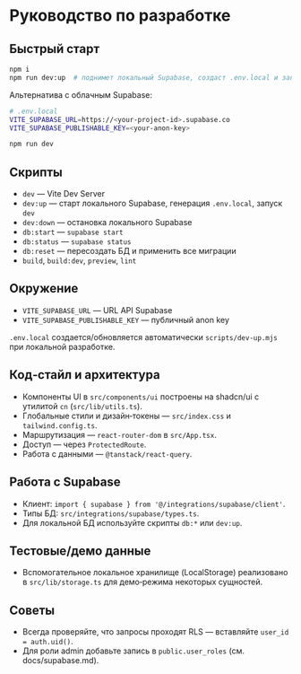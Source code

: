 # Руководство по разработке

## Быстрый старт
```bash
npm i
npm run dev:up  # поднимет локальный Supabase, создаст .env.local и запустит Vite
```
Альтернатива с облачным Supabase:
```bash
# .env.local
VITE_SUPABASE_URL=https://<your-project-id>.supabase.co
VITE_SUPABASE_PUBLISHABLE_KEY=<your-anon-key>

npm run dev
```

## Скрипты
- `dev` — Vite Dev Server
- `dev:up` — старт локального Supabase, генерация `.env.local`, запуск `dev`
- `dev:down` — остановка локального Supabase
- `db:start` — `supabase start`
- `db:status` — `supabase status`
- `db:reset` — пересоздать БД и применить все миграции
- `build`, `build:dev`, `preview`, `lint`

## Окружение
- `VITE_SUPABASE_URL` — URL API Supabase
- `VITE_SUPABASE_PUBLISHABLE_KEY` — публичный anon key

`.env.local` создается/обновляется автоматически `scripts/dev-up.mjs` при локальной разработке.

## Код‑стайл и архитектура
- Компоненты UI в `src/components/ui` построены на shadcn/ui с утилитой `cn` (`src/lib/utils.ts`).
- Глобальные стили и дизайн‑токены — `src/index.css` и `tailwind.config.ts`.
- Маршрутизация — `react-router-dom` в `src/App.tsx`.
- Доступ — через `ProtectedRoute`.
- Работа с данными — `@tanstack/react-query`.

## Работа с Supabase
- Клиент: `import { supabase } from '@/integrations/supabase/client'`.
- Типы БД: `src/integrations/supabase/types.ts`.
- Для локальной БД используйте скрипты `db:*` или `dev:up`.

## Тестовые/демо данные
- Вспомогательное локальное хранилище (LocalStorage) реализовано в `src/lib/storage.ts` для демо‑режима некоторых сущностей.

## Советы
- Всегда проверяйте, что запросы проходят RLS — вставляйте `user_id = auth.uid()`.
- Для роли admin добавьте запись в `public.user_roles` (см. docs/supabase.md).
